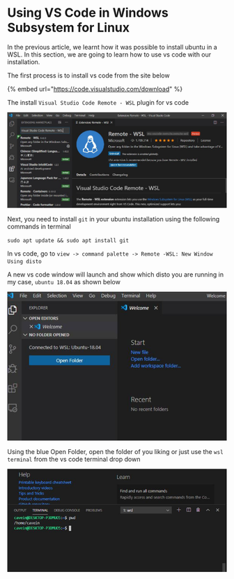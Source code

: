 # Using VS Code in Windows Subsystem for Linux

In the previous article, we learnt how it was possible to install ubuntu in a WSL. In this section, we are going to learn how to use vs code with our installation.

The first process is to install  vs code from the site below

{% embed url="https://code.visualstudio.com/download" %}

The install  `Visual Studio Code Remote - WSL` plugin for vs code

![wsl](.gitbook/assets/wsl.JPG)

Next, you need to install `git` in your ubuntu installation using the following commands in terminal

`sudo apt update && sudo apt install git`

In vs code, go to `view -> command palette -> Remote -WSL: New Window Using disto`

A new vs code window will launch and show which disto you are running in my case, `ubuntu 18.04` as shown below

![](.gitbook/assets/disto.JPG)

Using the blue Open Folder, open the folder of you liking or just use the `wsl terminal` from the vs code terminal drop down

![](.gitbook/assets/wsl-terminal.JPG)

